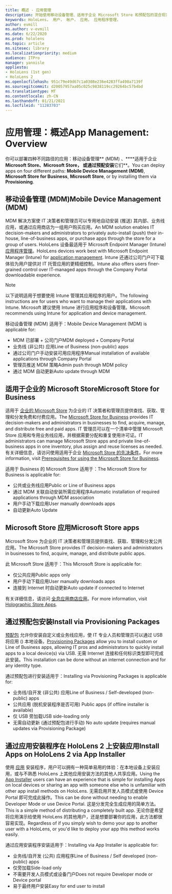 ```yaml
---
title: 概述 - 应用管理
description: 开始使用移动设备管理、适用于企业 Microsoft Store 和预配包的混合现实应用管理概述。
keywords: HoloLens， 用户， 帐户， 应用， 应用程序管理，
author: evmill
ms.author: v-evmill
ms.date: 6/22/2020
ms.prod: hololens
ms.topic: article
ms.sitesec: library
ms.localizationpriority: medium
audience: ITPro
manager: yannisle
appliesto:
- HoloLens (1st gen)
- HoloLens 2
ms.openlocfilehash: 951c79e49d67c1a0308e236e4283ffa498a7139f
ms.sourcegitcommit: d20057957aa05c025c9838119cc29264bc57b4bd
ms.translationtype: MT
ms.contentlocale: zh-CN
ms.lasthandoff: 01/21/2021
ms.locfileid: "11283703"
---
```

# <span data-ttu-id="a5130-104">应用管理：概述</span><span class="sxs-lookup"><span data-stu-id="a5130-104">App Management: Overview</span></span>

<span data-ttu-id="a5130-105">你可以部署四种不同路径的应用：移动设备管理\*\* (MDM) 、\*\*\*\*适用于企业**Microsoft **Store、Microsoft Store，** 或通过预配安装**它们\*\*。</span><span class="sxs-lookup"><span data-stu-id="a5130-105">You can deploy apps on four different paths: **Mobile Device Management (MDM)**, **Microsoft Store for Business**, **Microsoft Store**, or by installing them via **Provisioning**.</span></span>

## <span data-ttu-id="a5130-106">移动设备管理 (MDM)</span><span class="sxs-lookup"><span data-stu-id="a5130-106">Mobile Device Management (MDM)</span></span>

<span data-ttu-id="a5130-107">MDM 解决方案使 IT 决策者和管理员可以专用地自动安装 (推送) 其内部、业务线应用，或通过应用商店为一组用户购买应用。</span><span class="sxs-lookup"><span data-stu-id="a5130-107">An MDM solution enables IT decision-makers and administrators to privately auto-install (push) their in-house, line-of-business apps, or purchase apps through the store for a group of users.</span></span> <span data-ttu-id="a5130-108">HoloLens 设备最适用于 Microsoft Endpoint Manager (Intune) [应用程序管理](app-deploy-intune.md)。</span><span class="sxs-lookup"><span data-stu-id="a5130-108">HoloLens devices work best with Microsoft Endpoint Manager (Intune) for [application management](app-deploy-intune.md).</span></span> <span data-ttu-id="a5130-109">Intune 还通过公司门户可下载体验为用户提供对 IT 托管应用的更精细控制。</span><span class="sxs-lookup"><span data-stu-id="a5130-109">Intune also offers users finer-grained control over IT-managed apps through the Company Portal downloadable experience.</span></span>

> [!NOTE]
> <span data-ttu-id="a5130-110">以下说明适用于想要使用 Intune 管理其应用程序的用户。</span><span class="sxs-lookup"><span data-stu-id="a5130-110">The following instructions are for users who want to manage their applications with Intune.</span></span> <span data-ttu-id="a5130-111">Microsoft 建议使用 Intune 进行应用程序和设备管理。</span><span class="sxs-lookup"><span data-stu-id="a5130-111">Microsoft recommends using Intune for application and device management.</span></span>

<span data-ttu-id="a5130-112">移动设备管理 (MDM) 适用于：</span><span class="sxs-lookup"><span data-stu-id="a5130-112">Mobile Device Management (MDM) is applicable for:</span></span>

* <span data-ttu-id="a5130-113">MDM 已部署 + 公司门户</span><span class="sxs-lookup"><span data-stu-id="a5130-113">MDM deployed + Company Portal</span></span>
* <span data-ttu-id="a5130-114">业务线 (非公共) 应用</span><span class="sxs-lookup"><span data-stu-id="a5130-114">Line of Business (non-public) apps</span></span>
* <span data-ttu-id="a5130-115">通过公司门户手动安装可用应用程序</span><span class="sxs-lookup"><span data-stu-id="a5130-115">Manual installation of available applications through Company Portal</span></span>
* <span data-ttu-id="a5130-116">管理员推送 MDM 策略</span><span class="sxs-lookup"><span data-stu-id="a5130-116">Admin push through MDM policy</span></span>
* <span data-ttu-id="a5130-117">通过 MDM 自动更新</span><span class="sxs-lookup"><span data-stu-id="a5130-117">Auto update through MDM</span></span>

## <span data-ttu-id="a5130-118">适用于企业的 Microsoft Store</span><span class="sxs-lookup"><span data-stu-id="a5130-118">Microsoft Store for Business</span></span>

<span data-ttu-id="a5130-119">适用于 [企业的 Microsoft Store](app-deploy-store-business.md) 为企业的 IT 决策者和管理员提供查找、获取、管理和分发免费和付费应用。</span><span class="sxs-lookup"><span data-stu-id="a5130-119">The [Microsoft Store for Business](app-deploy-store-business.md) provides IT decision-makers and administrators in businesses to find, acquire, manage, and distribute free and paid apps.</span></span> <span data-ttu-id="a5130-120">IT 管理员可以在一个清单中管理 Microsoft Store 应用和专用业务线应用，并根据需要分配和重复使用许可证。</span><span class="sxs-lookup"><span data-stu-id="a5130-120">IT administrators can manage Microsoft Store apps and private line-of-business apps in one inventory, plus assign and reuse licenses as needed.</span></span> <span data-ttu-id="a5130-121">有关详细信息，请访问使用适用于企业 [Microsoft Store 的先决条件](https://docs.microsoft.com/microsoft-store/prerequisites-microsoft-store-for-business)。</span><span class="sxs-lookup"><span data-stu-id="a5130-121">For more information, visit [Prerequisites for using the Microsoft Store for Business](https://docs.microsoft.com/microsoft-store/prerequisites-microsoft-store-for-business).</span></span>

<span data-ttu-id="a5130-122">适用于 Business 的 Microsoft Store 适用于：</span><span class="sxs-lookup"><span data-stu-id="a5130-122">The Microsoft Store for Business is applicable for:</span></span>

* <span data-ttu-id="a5130-123">公共或业务线应用</span><span class="sxs-lookup"><span data-stu-id="a5130-123">Public or Line of Business apps</span></span>
* <span data-ttu-id="a5130-124">通过 MDM 关联自动安装所需应用程序</span><span class="sxs-lookup"><span data-stu-id="a5130-124">Automatic installation of required applications through MDM association</span></span>
* <span data-ttu-id="a5130-125">用户手动下载应用</span><span class="sxs-lookup"><span data-stu-id="a5130-125">User manually downloads apps</span></span>
* <span data-ttu-id="a5130-126">自动更新</span><span class="sxs-lookup"><span data-stu-id="a5130-126">Auto Update</span></span>

## <span data-ttu-id="a5130-127">Microsoft Store 应用</span><span class="sxs-lookup"><span data-stu-id="a5130-127">Microsoft Store apps</span></span>

<span data-ttu-id="a5130-128">Microsoft Store 为企业的 IT 决策者和管理员提供查找、获取、管理和分发公共应用。</span><span class="sxs-lookup"><span data-stu-id="a5130-128">The Microsoft Store provides IT decision-makers and administrators in businesses to find, acquire, manage, and distribute public apps.</span></span>

<span data-ttu-id="a5130-129">此 Microsoft Store 适用于：</span><span class="sxs-lookup"><span data-stu-id="a5130-129">This Microsoft Store is applicable for:</span></span>

* <span data-ttu-id="a5130-130">仅公共应用</span><span class="sxs-lookup"><span data-stu-id="a5130-130">Public apps only</span></span>
* <span data-ttu-id="a5130-131">用户手动下载应用</span><span class="sxs-lookup"><span data-stu-id="a5130-131">User manually downloads apps</span></span>
* <span data-ttu-id="a5130-132">连接到 Internet 时自动更新</span><span class="sxs-lookup"><span data-stu-id="a5130-132">Auto update if connected to Internet</span></span>

<span data-ttu-id="a5130-133">有关详细信息，请访问 [全息应用商店应用](https://docs.microsoft.com/hololens/holographic-store-apps)。</span><span class="sxs-lookup"><span data-stu-id="a5130-133">For more information, visit [Holographic Store Apps](https://docs.microsoft.com/hololens/holographic-store-apps).</span></span>

## <span data-ttu-id="a5130-134">通过预配包安装</span><span class="sxs-lookup"><span data-stu-id="a5130-134">Install via Provisioning Packages</span></span>

<span data-ttu-id="a5130-135">[预配包](app-deploy-provisioning-package.md) 允许你安装自定义或业务线应用，使 IT 专业人员和管理员可以通过 USB 将应用 () 本地设备。</span><span class="sxs-lookup"><span data-stu-id="a5130-135">[Provisioning Packages](app-deploy-provisioning-package.md) allow you to install custom or Line of Business apps, allowing IT pros and administrators to quickly install apps to a local device(s) via USB.</span></span> <span data-ttu-id="a5130-136">无需 Internet 连接和任何标识类型即可完成此安装。</span><span class="sxs-lookup"><span data-stu-id="a5130-136">This installation can be done without an internet connection and for any identity type.</span></span>

<span data-ttu-id="a5130-137">通过预配包进行安装适用于：</span><span class="sxs-lookup"><span data-stu-id="a5130-137">Installing via Provisioning Packages is applicable for:</span></span>

* <span data-ttu-id="a5130-138">业务线/自开发 (非公共) 应用</span><span class="sxs-lookup"><span data-stu-id="a5130-138">Line of Business / Self-developed (non-public) apps</span></span>
* <span data-ttu-id="a5130-139">公共应用 (脱机安装程序是否可用) </span><span class="sxs-lookup"><span data-stu-id="a5130-139">Public apps (if offline installer is available)</span></span>
* <span data-ttu-id="a5130-140">仅 USB 旁加载</span><span class="sxs-lookup"><span data-stu-id="a5130-140">USB side-loading only</span></span>
* <span data-ttu-id="a5130-141">无需自动更新 (通过预配包进行手动) </span><span class="sxs-lookup"><span data-stu-id="a5130-141">No auto update (requires manual updates via Provisioning Package)</span></span>

## <span data-ttu-id="a5130-142">通过应用安装程序在 HoloLens 2 上安装应用</span><span class="sxs-lookup"><span data-stu-id="a5130-142">Install Apps on HoloLens 2 via App Installer</span></span>

<span data-ttu-id="a5130-143">使用 [应用](app-deploy-app-installer.md) 安装程序，用户可以拥有一种简单易用的体验：在本地设备上安装应用，或与不熟悉 HoloLens 上其他应用安装方法的其他人共享应用。</span><span class="sxs-lookup"><span data-stu-id="a5130-143">Using the [App Installer](app-deploy-app-installer.md) users can have an experience that is simple for installing Apps on local devices or sharing an app with someone else who is unfamiliar with other app install methods on HoloLens.</span></span> <span data-ttu-id="a5130-144">无需启用开发人员模式或使用 Device Portal 即可完成此操作。</span><span class="sxs-lookup"><span data-stu-id="a5130-144">This can be done without needing to enable Developer Mode or use Device Portal.</span></span> <span data-ttu-id="a5130-145">这是分发完全生成应用的简单方法。</span><span class="sxs-lookup"><span data-stu-id="a5130-145">This is a simple method of distributing a completely built app.</span></span> <span data-ttu-id="a5130-146">无论你是希望将应用演示给使用 HoloLens 的其他用户，还是想要部署你的应用，此方法都很容易实现。</span><span class="sxs-lookup"><span data-stu-id="a5130-146">Regardless of if you simply wish to demo your app to another user with a HoloLens, or you'd like to deploy your app this method works easily.</span></span>

<span data-ttu-id="a5130-147">通过应用安装程序安装适用于：</span><span class="sxs-lookup"><span data-stu-id="a5130-147">Installing via App Installer is applicable for:</span></span>

* <span data-ttu-id="a5130-148">业务线/自开发 (公共) 应用程序</span><span class="sxs-lookup"><span data-stu-id="a5130-148">Line of Business / Self developed (non-public) apps</span></span>
* <span data-ttu-id="a5130-149">仅旁加载</span><span class="sxs-lookup"><span data-stu-id="a5130-149">Side-load only</span></span>
* <span data-ttu-id="a5130-150">不需要开发人员模式或设备门户</span><span class="sxs-lookup"><span data-stu-id="a5130-150">Does not require Developer mode or Device portal</span></span>
* <span data-ttu-id="a5130-151">易于最终用户安装</span><span class="sxs-lookup"><span data-stu-id="a5130-151">Easy for end user to install</span></span>

